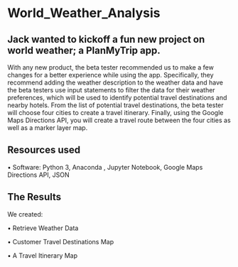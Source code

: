 # World_Weather_Analysis
## Jack wanted to kickoff a fun new project on world weather; a PlanMyTrip app.
With any new product, the beta tester recommended us to make a few changes for a better experience while using the app. Specifically, they recommend adding the weather description to the weather data and have the beta testers use input statements to filter the data for their weather preferences, which will be used to identify potential travel destinations and nearby hotels. From the list of potential travel destinations, the beta tester will choose four cities to create a travel itinerary. Finally, using the Google Maps Directions API, you will create a travel route between the four cities as well as a marker layer map.

## Resources used
• Software: Python 3, Anaconda , Jupyter Notebook, Google Maps Directions API, JSON

## The Results
We created:

•	Retrieve Weather Data

•	Customer Travel Destinations Map

•	A Travel Itinerary Map
